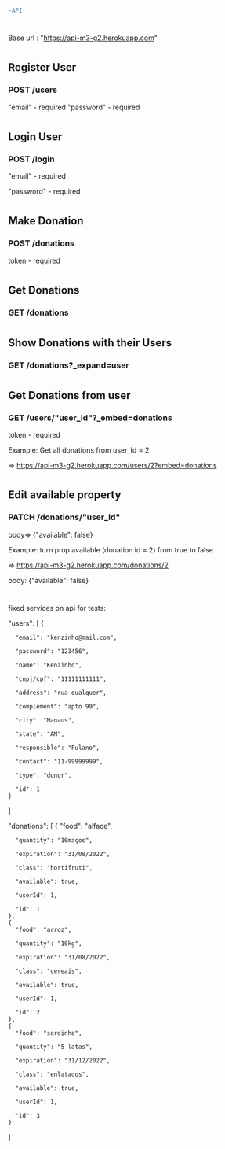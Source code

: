 ```diff
-API
```

#

Base url : "https://api-m3-g2.herokuapp.com"

#

## Register User

### POST /users

"email" - required
"password" - required

#

## Login User

### POST /login

"email" - required

"password" - required

#

## Make Donation

### POST /donations

token - required

#

## Get Donations

### GET /donations

#

## Show Donations with their Users

### GET /donations?\_expand=user

#

## Get Donations from user

### GET /users/"user_Id"?\_embed=donations

token - required

Example: Get all donations from user_Id = 2

=> https://api-m3-g2.herokuapp.com/users/2?embed=donations

#

## Edit available property

### PATCH /donations/"user_Id"

body=> {"available": false}

Example: turn prop available (donation id = 2) from true to false

=> https://api-m3-g2.herokuapp.com/donations/2

body: {"available": false}

#

fixed services on api for tests:

"users": [
{

      "email": "kenzinho@mail.com",

      "password": "123456",

      "name": "Kenzinho",

      "cnpj/cpf": "11111111111",

      "address": "rua qualquer",

      "complement": "apto 99",

      "city": "Manaus",

      "state": "AM",

      "responsible": "Fulano",

      "contact": "11-99999999",

      "type": "donor",

      "id": 1
    }

]

"donations": [
{
"food": "alface",

      "quantity": "10maços",

      "expiration": "31/08/2022",

      "class": "hortifruti",

      "available": true,

      "userId": 1,

      "id": 1
    },
    {
      "food": "arroz",

      "quantity": "10kg",

      "expiration": "31/08/2022",

      "class": "cereais",

      "available": true,

      "userId": 1,

      "id": 2
    },
    {
      "food": "sardinha",

      "quantity": "5 latas",

      "expiration": "31/12/2022",

      "class": "enlatados",

      "available": true,

      "userId": 1,

      "id": 3
    }

]
